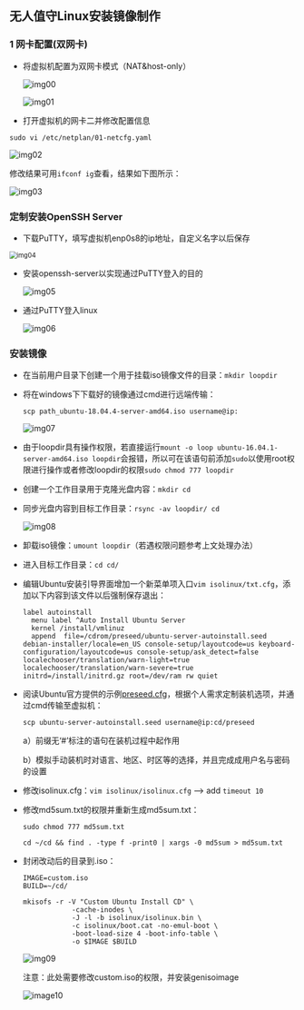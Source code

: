 ## 无人值守Linux安装镜像制作

### 1 网卡配置(双网卡)

- 将虚拟机配置为双网卡模式（NAT&host-only）

  ![img00](nat.PNG)

  ![img01](host-only.PNG)

- 打开虚拟机的网卡二并修改配置信息

```
sudo vi /etc/netplan/01-netcfg.yaml
```

![img02](sudo.PNG)

修改结果可用`ifconf ig`查看，结果如下图所示：

![img03](binet.PNG)

### 定制安装OpenSSH Server

- 下载PuTTY，填写虚拟机enp0s8的ip地址，自定义名字以后保存

<img src="putty.PNG" alt="img04" style="zoom:80%;" />

- 安装openssh-server以实现通过PuTTY登入的目的

  ![img05](installSSHserver.PNG)

- 通过PuTTY登入linux

  ![img06](login.PNG)

### 安装镜像

- 在当前用户目录下创建一个用于挂载iso镜像文件的目录：`mkdir loopdir`

- 将在windows下下载好的镜像通过cmd进行远端传输：

  `scp path_ubuntu-18.04.4-server-amd64.iso username@ip:`

  ![img07](Inkedtrans_LI.jpg)

- 由于loopdir具有操作权限，若直接运行`mount -o loop ubuntu-16.04.1-server-amd64.iso loopdir`会报错，所以可在该语句前添加`sudo`以使用root权限进行操作或者修改loopdir的权限`sudo chmod 777 loopdir`

- 创建一个工作目录用于克隆光盘内容：`mkdir cd`

- 同步光盘内容到目标工作目录：`rsync -av loopdir/ cd`

  ![img08](rsync.PNG)

- 卸载iso镜像：`umount loopdir`（若遇权限问题参考上文处理办法）

- 进入目标工作目录：`cd cd/`

- 编辑Ubuntu安装引导界面增加一个新菜单项入口`vim isolinux/txt.cfg`，添加以下内容到该文件以后强制保存退出：

  ```
  label autoinstall
    menu label ^Auto Install Ubuntu Server
    kernel /install/vmlinuz
    append  file=/cdrom/preseed/ubuntu-server-autoinstall.seed debian-installer/locale=en_US console-setup/layoutcode=us keyboard-configuration/layoutcode=us console-setup/ask_detect=false localechooser/translation/warn-light=true localechooser/translation/warn-severe=true initrd=/install/initrd.gz root=/dev/ram rw quiet
  ```

- 阅读Ubuntu官方提供的示例[preseed.cfg](https://help.ubuntu.com/lts/installation-guide/example-preseed.txt)，根据个人需求定制装机选项，并通过cmd传输至虚拟机：

  `scp ubuntu-server-autoinstall.seed username@ip:cd/preseed`

  a）前缀无‘#’标注的语句在装机过程中起作用

  b）模拟手动装机时对语言、地区、时区等的选择，并且完成成用户名与密码的设置

- 修改isolinux.cfg：`vim isolinux/isolinux.cfg`  -->  add `timeout 10`

- 修改md5sum.txt的权限并重新生成md5sum.txt：

  `sudo chmod 777 md5sum.txt`

  `cd ~/cd && find . -type f -print0 | xargs -0 md5sum > md5sum.txt`

- 封闭改动后的目录到.iso：

  ```
  IMAGE=custom.iso
  BUILD=~/cd/
  
  mkisofs -r -V "Custom Ubuntu Install CD" \
              -cache-inodes \
              -J -l -b isolinux/isolinux.bin \
              -c isolinux/boot.cat -no-emul-boot \
              -boot-load-size 4 -boot-info-table \
              -o $IMAGE $BUILD
  ```

  ![img09](mkisofs.PNG)

  注意：此处需要修改custom.iso的权限，并安装genisoimage

  ![image10](extra_install.PNG)